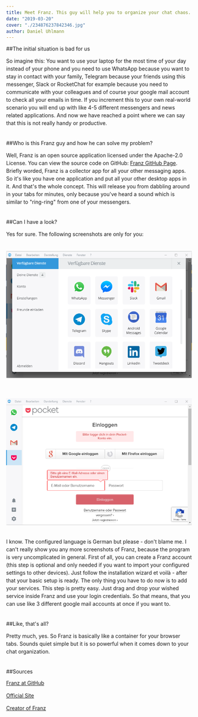 ```yaml
---
title: Meet Franz. This guy will help you to organize your chat chaos.
date: "2019-03-20"
cover: "./234876237842346.jpg"
author: Daniel Uhlmann
---
```


##The initial situation is bad for us

<p style = "line-height: 1.5;">
So imagine this: You want to use your laptop for the most time of your day instead of your phone and you need to use WhatsApp because you want to stay in contact with your family, Telegram because your friends using this messenger, Slack or RocketChat for example because you need to communicate with your colleagues and of course your google mail account to check all your emails in time. If you increment this to your own real-world scenario you will end up with like 4-5 different messengers and news related applications. And now we have reached a point where we can say that this is not really handy or productive.<br></br></p>

##Who is this Franz guy and how he can solve my problem?

<p style = "line-height: 1.5;">
Well, Franz is an open source application licensed under the Apache-2.0 License. You can view the source code on GitHub: <a href="https://github.com/meetfranz/franz">Franz GitHub Page</a>. Briefly worded, Franz is a collector app for all your other messaging apps. So it's like you have one application and put all your other desktop apps in it. And that's the whole concept. This will release you from dabbling around in your tabs for minutes, only because you've heard a sound which is similar to "ring-ring" from one of your messengers.<br></br></p>

##Can I have a look?

<p style = "line-height: 1.5;">
Yes for sure. The following screenshots are only for you:<br></br></p>


<img src="./Franz01.png" alt="Some well-known services.">
<br></br><br></br>
<img src="./Franz02.png" alt="Service Pocket as one example tab.">
<br></br>


<p style = "line-height: 1.5;">
I know. The configured language is German but please - don't blame me. I can't really show you any more screenshots of Franz, because the program is very uncomplicated in general. First of all, you can create a Franz account (this step is optional and only needed if you want to import your configured settings to other devices). Just follow the installation wizard et voilà - after that your basic setup is ready. The only thing you have to do now is to add your services. This step is pretty easy. Just drag and drop your wished service inside Franz and use your login credentials. So that means, that you can use like 3 different google mail accounts at once if you want to.
<br></br></p>

##Like, that's all? 

<p style = "line-height: 1.5;">
Pretty much, yes. So Franz is basically like a container for your browser tabs. Sounds quiet simple but it is so powerful when it comes down to your chat organization.
<br></br></p>

##Sources


<a href="https://github.com/meetfranz/franz">Franz at GitHub</a><br></br>
<a href="https://meetfranz.com/">Official Site</a><br></br>
<a href="https://adlk.blog/">Creator of Franz</a><br></br>


